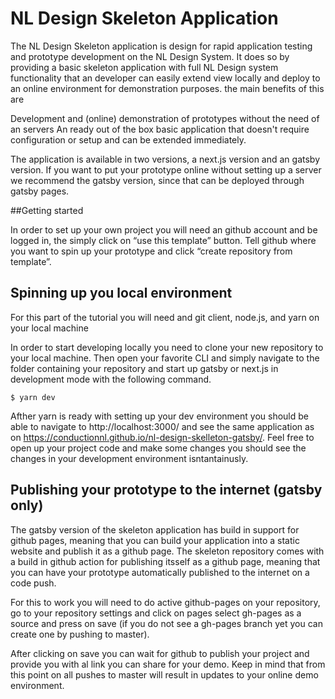 # NL Design Skeleton Application

The NL Design Skeleton application is design for rapid application testing and prototype development on the NL Design System. It does so by providing a basic skeleton application with full NL Design system functionality that an developer can easily extend view locally and deploy to an online environment for demonstration purposes. the main benefits of this are

Development and (online) demonstration of prototypes without the need of an servers
An ready out of the box basic  application that doesn't require configuration or setup and can be extended immediately.

The application is available in two versions, a next.js version and an gatsby version. If you want to put your prototype online without setting up a server we recommend the gatsby version, since that can be deployed through gatsby pages.

##Getting started

In order to set up your own project you will need an github account and be logged in, the simply click on “use this template” button. Tell github where you want to spin up your prototype and click “create repository from template”.


## Spinning up you  local environment

For this part of the tutorial you will need and git client, node.js, and yarn on your  local machine

In order to start developing locally you need to clone your new repository to your local machine. Then open your favorite CLI and simply navigate to the folder containing your repository and start up gatsby or next.js in development mode with the following command.

```cli
$ yarn dev
```

Afther yarn is ready with setting up your dev environment you should be able to navigate to http://localhost:3000/ and see the same application as on https://conductionnl.github.io/nl-design-skelleton-gatsby/.  Feel free to open up your project code and make some changes you should see the changes in your development environment isntantainusly.

## Publishing your prototype to the internet (gatsby only)

The gatsby version of the skeleton application has build in support for github pages, meaning that you can build your application into a static website and publish it as a github page. The skeleton repository comes with a build in github action for publishing itsself as a github page, meaning that you can have your prototype automatically published to the internet on a code push.

For this to work you will need to do active github-pages on your repository, go to your repository settings and click on pages select gh-pages as a source and press on save (if you do not see a gh-pages branch yet you can create one by pushing to master).

After clicking on save you can wait for github to publish your project and provide  you with al link you can share for your demo. Keep in mind that from this point on all pushes to master will result in updates to your online demo environment.
